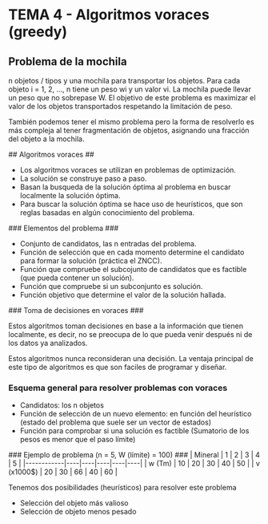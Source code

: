 # TEMA 4 - Algoritmos voraces (greedy) #
## Problema de la mochila ## 
<p>n objetos / tipos y una mochila para transportar los objetos. Para cada objeto i = 1, 2, ..., n tiene un peso wi y un valor vi. La mochila puede llevar un peso que no sobrepase W. El objetivo de este problema es maximizar el valor de los objetos transportados respetando la limitación de peso.
</p>
<p> También podemos tener el mismo problema pero la forma de resolverlo es más compleja al tener fragmentación de objetos, asignando una fracción del objeto a la mochila.</p>
## Algoritmos voraces ##
<ul>
<li>Los algoritmos voraces se utilizan en problemas de optimización.</li>
<li>La solución se construye paso a paso.</li>
<li>Basan la busqueda de la solución óptima al problema en buscar localmente la solución óptima.</li>
<li>Para buscar la solución óptima se hace uso de heurísticos, que son reglas basadas en algún conocimiento del problema.</li>
</ul>
### Elementos del problema ###
<p>
<ul>
<li>Conjunto de candidatos, las n entradas del problema.</li>
<li>Función de selección que en cada momento determine el candidato para formar la solución (práctica el ZNCC).</li>
<li>Función que compruebe el subcojunto de candidatos que es factible (que pueda contener un solución).</li>
<li>Función que compruebe si un subconjunto es solución.</li>
<li>Función objetivo que determine el valor de la solución hallada.</li>
</ul>
</p>
### Toma de decisiones en voraces ###
<p>Estos algoritmos toman decisiones en base a la información que tienen localmente, es decir, no se preocupa de lo que pueda venir después ni de los datos ya analizados.</p>
<p>
Estos algoritmos nunca reconsideran una decisión. La ventaja principal de este tipo de algoritmos es que son faciles de programar y diseñar.
</p>

### Esquema general para resolver problemas con voraces ###
<ul>
<li>Candidatos: los n objetos</li>
<li>Función de selección de un nuevo elemento: en función del heurístico (estado del problema que suele ser un vector de estados)</li>
<li>Función para comprobar si una solución es factible (Sumatorio de los pesos es menor que el paso límite)</li>
</ul>
### Ejemplo de problema (n = 5, W (límite) = 100) ###
| Mineral    | 1  | 2  | 3  | 4  | 5  |
|------------|----|----|----|----|----|
| w (Tm)     | 10 | 20 | 30 | 40 | 50 |
| v (x1000$) | 20 | 30 | 66 | 40 | 60 |
<p>Tenemos dos posibilidades (heurísticos) para resolver este problema</p>
<ul>
<li>Selección del objeto más valioso</li>
<li>Selección de objeto menos pesado</li>
</ul>
